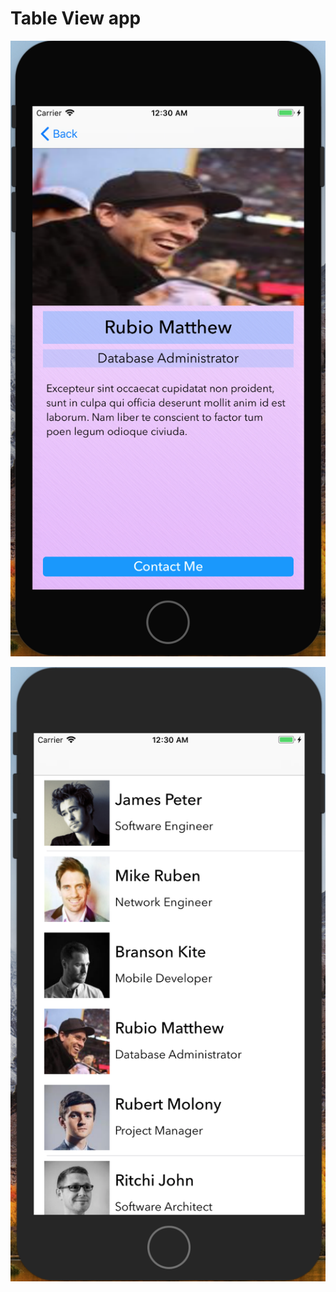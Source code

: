 # Table View app


![Alt text](https://github.com/sujanth21/ios-projects/blob/master/Project%203%20-%20TableViewApp/Screenshots/Detail%20view.png?raw=true?raw=true "Project 3 - Table View App")

![Alt text](https://github.com/sujanth21/ios-projects/blob/master/Project%203%20-%20TableViewApp/Screenshots/Table%20view.png?raw=true?raw=true "Project 3 - Table View App")
